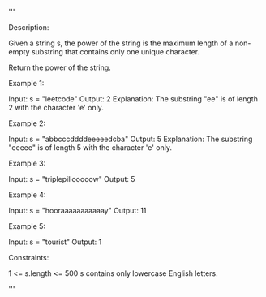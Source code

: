 '''

Description:

Given a string s, the power of the string is the maximum length of a non-empty substring that contains only one unique character.

Return the power of the string.

 

Example 1:

Input: s = "leetcode"
Output: 2
Explanation: The substring "ee" is of length 2 with the character 'e' only.



Example 2:

Input: s = "abbcccddddeeeeedcba"
Output: 5
Explanation: The substring "eeeee" is of length 5 with the character 'e' only.



Example 3:

Input: s = "triplepillooooow"
Output: 5



Example 4:

Input: s = "hooraaaaaaaaaaay"
Output: 11



Example 5:

Input: s = "tourist"
Output: 1
 

Constraints:

1 <= s.length <= 500
s contains only lowercase English letters.

'''